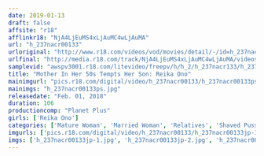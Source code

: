 ```yaml
---
date: 2019-01-13
draft: false
affsite: "r18"
afflinkr18: "NjA4LjEuMS4xLjAuMC4wLjAuMA"
url: "h_237nacr00133"
urloriginal: "http://www.r18.com/videos/vod/movies/detail/-/id=h_237nacr00133"
urlfinal: "http://media.r18.com/track/NjA4LjEuMS4xLjAuMC4wLjAuMA/videos/vod/movies/detail/-/id=h_237nacr00133"
samplevid: "awspv3001.r18.com/litevideo/freepv/h/h_2/h_237nacr133/h_237nacr133_dmb_w.mp4"
title: "Mother In Her 50s Tempts Her Son: Reika Ono"
mainimgurl: "pics.r18.com/digital/video/h_237nacr00133/h_237nacr00133ps.jpg"
mainimgs: "h_237nacr00133ps.jpg"
releasedate: "Feb. 01, 2018"
duration: 106
productioncomp: "Planet Plus"
girls: ['Reika Ono']
categories: ['Mature Woman', 'Married Woman', 'Relatives', 'Shaved Pussy', 'Featured Actress', 'Creampie', 'Hi-Def']
imgurls: ['pics.r18.com/digital/video/h_237nacr00133/h_237nacr00133jp-1.jpg', 'pics.r18.com/digital/video/h_237nacr00133/h_237nacr00133jp-2.jpg', 'pics.r18.com/digital/video/h_237nacr00133/h_237nacr00133jp-3.jpg', 'pics.r18.com/digital/video/h_237nacr00133/h_237nacr00133jp-4.jpg', 'pics.r18.com/digital/video/h_237nacr00133/h_237nacr00133jp-5.jpg', 'pics.r18.com/digital/video/h_237nacr00133/h_237nacr00133jp-6.jpg', 'pics.r18.com/digital/video/h_237nacr00133/h_237nacr00133jp-7.jpg', 'pics.r18.com/digital/video/h_237nacr00133/h_237nacr00133jp-8.jpg', 'pics.r18.com/digital/video/h_237nacr00133/h_237nacr00133jp-9.jpg', 'pics.r18.com/digital/video/h_237nacr00133/h_237nacr00133jp-10.jpg', 'pics.r18.com/digital/video/h_237nacr00133/h_237nacr00133jp-11.jpg', 'pics.r18.com/digital/video/h_237nacr00133/h_237nacr00133jp-12.jpg', 'pics.r18.com/digital/video/h_237nacr00133/h_237nacr00133jp-13.jpg', 'pics.r18.com/digital/video/h_237nacr00133/h_237nacr00133jp-14.jpg', 'pics.r18.com/digital/video/h_237nacr00133/h_237nacr00133jp-15.jpg', 'pics.r18.com/digital/video/h_237nacr00133/h_237nacr00133jp-16.jpg', 'pics.r18.com/digital/video/h_237nacr00133/h_237nacr00133jp-17.jpg', 'pics.r18.com/digital/video/h_237nacr00133/h_237nacr00133jp-18.jpg', 'pics.r18.com/digital/video/h_237nacr00133/h_237nacr00133jp-19.jpg', 'pics.r18.com/digital/video/h_237nacr00133/h_237nacr00133jp-20.jpg']
imgs: ['h_237nacr00133jp-1.jpg', 'h_237nacr00133jp-2.jpg', 'h_237nacr00133jp-3.jpg', 'h_237nacr00133jp-4.jpg', 'h_237nacr00133jp-5.jpg', 'h_237nacr00133jp-6.jpg', 'h_237nacr00133jp-7.jpg', 'h_237nacr00133jp-8.jpg', 'h_237nacr00133jp-9.jpg', 'h_237nacr00133jp-10.jpg', 'h_237nacr00133jp-11.jpg', 'h_237nacr00133jp-12.jpg', 'h_237nacr00133jp-13.jpg', 'h_237nacr00133jp-14.jpg', 'h_237nacr00133jp-15.jpg', 'h_237nacr00133jp-16.jpg', 'h_237nacr00133jp-17.jpg', 'h_237nacr00133jp-18.jpg', 'h_237nacr00133jp-19.jpg', 'h_237nacr00133jp-20.jpg']
---
```

